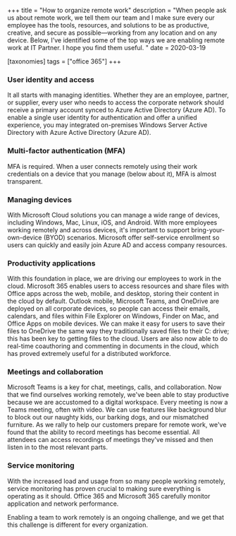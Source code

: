 +++
title = "How to organize remote work"
description = "When people ask us about remote work, we tell them our team and I make sure every our employee has the tools, resources, and solutions to be as productive, creative, and secure as possible—working from any location and on any device. Below, I’ve identified some of the top ways we are enabling remote work at IT Partner. I hope you find them useful. "
date = 2020-03-19

[taxonomies]
tags = ["office 365"]
+++

### User identity and access

It all starts with managing identities. Whether they are an employee,
partner, or supplier, every user who needs to access the corporate
network should receive a primary account synced to Azure Active
Directory (Azure AD). To enable a single user identity for
authentication and offer a unified experience, you may integrated
on-premises Windows Server Active Directory with Azure Active Directory
(Azure AD).

### Multi-factor authentication (MFA)

MFA is required. When a user connects remotely using their work
credentials on a device that you manage (below about it), MFA
is almost transparent.

### Managing devices

With Microsoft Cloud solutions you can manage a wide range of devices,
including Windows, Mac, Linux, iOS, and Android. With more employees
working remotely and across devices, it's important to support
bring-your-own-device (BYOD) scenarios. Microsoft offer
self-service enrollment so users can quickly and easily join Azure AD
and access company resources.

### Productivity applications

With this foundation in place, we are driving our employees to work in
the cloud. Microsoft 365 enables users to access resources and share
files with Office apps across the web, mobile, and desktop, storing
their content in the cloud by default. Outlook mobile, Microsoft Teams,
and OneDrive are deployed on all corporate devices, so people can access
their emails, calendars, and files within File Explorer on Windows,
Finder on Mac, and Office Apps on mobile devices. We can make it easy
for users to save their files to OneDrive the same way they
traditionally saved files to their C: drive; this has been key to
getting files to the cloud. Users are also now able to do real-time
coauthoring and commenting in documents in the cloud, which has proved
extremely useful for a distributed workforce.

### Meetings and collaboration

Microsoft Teams is a key for chat, meetings, calls, and collaboration.
Now that we find ourselves working remotely, we've been able to stay
productive because we are accustomed to a digital workspace. Every
meeting is now a Teams meeting, often with video. We can use features
like background blur to block out our naughty kids, our barking dogs,
and our mismatched furniture. As we rally to help our customers prepare
for remote work, we've found that the ability to record meetings has
become essential. All attendees can access recordings of meetings
they've missed and then listen in to the most relevant parts.

### Service monitoring

With the increased load and usage from so many people working remotely,
service monitoring has proven crucial to making sure everything is
operating as it should. Office 365 and Microsoft 365 carefully monitor
application and network performance.

Enabling a team to work remotely is an ongoing challenge, and we get
that this challenge is different for every organization.